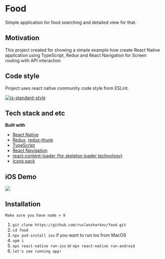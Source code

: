 # Food
Simple application for food searching and detailed view for that.

## Motivation
This project created for showing a simple example how create React Native application using TypeScript, Redux and React Navigation for Screen routing with API interaction

## Code style
Project uses react native community code style from ESLint.

[![js-standard-style](https://img.shields.io/badge/code%20style-standard-brightgreen.svg?style=flat)](https://github.com/feross/standard)

## Tech stack and etc

<b>Built with</b>
- [React Native](https://facebook.github.io/react-native/)
- [Redux](https://redux.js.org/), [redux-thunk](https://github.com/reduxjs/redux-thunk)
- [TypeScript](https://www.typescriptlang.org/)
- [React Navigation](https://reactnavigation.org/)
- [react-content-loader (for skeleton loader technology)](https://github.com/danilowoz/react-content-loader)
- [Icons pack](https://github.com/oblador/react-native-vector-icons)

## iOS Demo
![](ios-demo.gif)

## Installation
``Make sure you have node > 9``
1. `git clone https://github.com/ruslanzharkov/food.git`
2. `cd food`
3. `npx pod-install ios` if you want to run ios from MacOS
4. `npm i`
5. `npx react-native run-ios` or `npx react-native run-android`
6. `let's see running app!`

